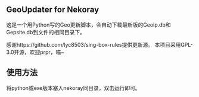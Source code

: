 ## GeoUpdater for Nekoray
这是一个用Python写的Geo更新脚本，会自动下载最新版的Geoip.db和Gepsite.db到文件的相同目录下。

感谢https://github.com/lyc8503/sing-box-rules提供更新源。
本项目采用GPL-3.0开源，欢迎prpr，喵~
## 使用方法
将python或exe版本塞入nekoray同目录，双击运行即可。
